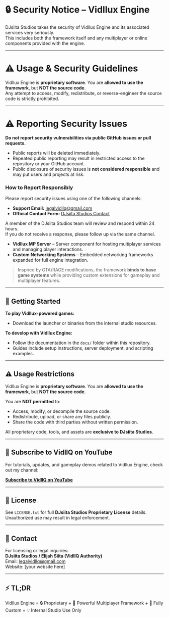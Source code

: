 # 🔒 Security Notice – Vidllux Engine

DJsiita Studios takes the security of Vidllux Engine and its associated services very seriously.  
This includes both the framework itself and any multiplayer or online components provided with the engine.

---

# ⚠️ Usage & Security Guidelines

Vidllux Engine is **proprietary software**. You are **allowed to use the framework**, but **NOT the source code**.  
Any attempt to access, modify, redistribute, or reverse-engineer the source code is strictly prohibited.

---

# ⚠️ Reporting Security Issues

**Do not report security vulnerabilities via public GitHub issues or pull requests.**  

- Public reports will be deleted immediately.  
- Repeated public reporting may result in restricted access to the repository or your GitHub account.  
- Public disclosure of security issues is **not considered responsible** and may put users and projects at risk.

### How to Report Responsibly

Please report security issues using one of the following channels:

- **Support Email:** [legalvidllq@gmail.com](mailto:legalvidllq@gmail.com)  
- **Official Contact Form:** [DJsiita Studios Contact](https://yourwebsite.com/contact)

A member of the DJsiita Studios team will review and respond within 24 hours.  
If you do not receive a response, please follow up via the same channel.
- **Vidllux MP Server** – Server component for hosting multiplayer services and managing player interactions.  
- **Custom Networking Systems** – Embedded networking frameworks expanded for full engine integration.  

> Inspired by GTA/RAGE modifications, the framework **binds to base game systems** while providing custom extensions for gameplay and multiplayer features.

---

## 🚀 Getting Started

**To play Vidllux-powered games:**  
- Download the launcher or binaries from the internal studio resources.  

**To develop with Vidllux Engine:**  
- Follow the documentation in the `docs/` folder within this repository.  
- Guides include setup instructions, server deployment, and scripting examples.  

---

## ⚠️ Usage Restrictions

Vidllux Engine is **proprietary software**. You are **allowed to use the framework**, but **NOT the source code**.  

You are **NOT permitted** to:  
- Access, modify, or decompile the source code.  
- Redistribute, upload, or share any files publicly.  
- Share the code with third parties without written permission.  

All proprietary code, tools, and assets are **exclusive to DJsiita Studios**.  

---

## 🎥 Subscribe to VidllQ on YouTube

For tutorials, updates, and gameplay demos related to Vidllux Engine, check out my channel:

[**Subscribe to VidllQ on YouTube**](https://www.youtube.com/@Mrsiita)

---

## 📝 License

See `LICENSE.txt` for full **DJsiita Studios Proprietary License** details. Unauthorized use may result in legal enforcement.  

---

## 📧 Contact

For licensing or legal inquiries:  
**DJsiita Studios / Elijah Siita (VidllQ Authority)**  
Email: legalvidllq@gmail.com  
Website: [your website here]

---

## ⚡ TL;DR

Vidllux Engine = 🔒 Proprietary + 🚀 Powerful Multiplayer Framework + 🎨 Fully Custom + 💡 Internal Studio Use Only
